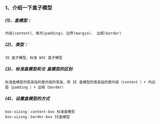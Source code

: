 ### 1、介绍一下盒子模型

##### (1)、盒模型：  
    内容(content)、填充(padding)、边界(margin)、 边框(border)  

##### (2)、类型：  
    IE 盒子模型、标准 W3C 盒子模型

##### (3)、标准盒模型和 IE 盒模型的区别  
    标准盒模型的宽高指的是内容的宽高，而 IE 盒模型的宽高指的是内容（content ）+ 内边距（padding ）+ 边框（border）  

##### (4)、设置盒模型的方式  
    box-sizing：content-box 标准盒模型  
    box-sizing：border-box IE盒模型